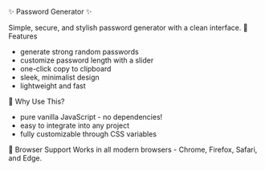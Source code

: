 ✨ Password Generator ✨


Simple, secure, and stylish password generator with a clean interface.
🔐 Features

- generate strong random passwords
- customize password length with a slider
- one-click copy to clipboard
- sleek, minimalist design
- lightweight and fast

🚀 Why Use This?

- pure vanilla JavaScript - no dependencies!
- easy to integrate into any project
- fully customizable through CSS variables

📱 Browser Support
Works in all modern browsers - Chrome, Firefox, Safari, and Edge.
